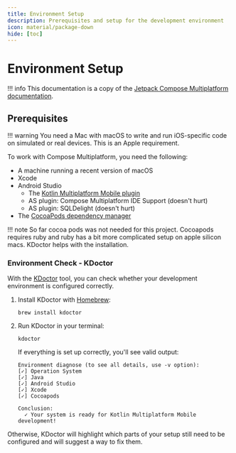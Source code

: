 ```yaml
---
title: Environment Setup
description: Prerequisites and setup for the development environment
icon: material/package-down
hide: [toc]
---
```


# Environment Setup

!!! info
    This documentation is a copy of the [Jetpack Compose Multiplatform documentation][officialDoc].

[officialDoc]: https://github.com/JetBrains/compose-multiplatform-ios-android-template/#readme


## Prerequisites

!!! warning
    You need a Mac with macOS to write and run iOS-specific code on simulated or real devices.
    This is an Apple requirement.

To work with Compose Multiplatform, you need the following:

- A machine running a recent version of macOS
- Xcode
- Android Studio
    - The [Kotlin Multiplatform Mobile plugin](https://plugins.jetbrains.com/plugin/14936-kotlin-multiplatform-mobile)
    - AS plugin: Compose Multiplatform IDE Support (doesn't hurt)
    - AS plugin: SQLDelight (doesn't hurt)
- The [CocoaPods dependency manager](https://kotlinlang.org/docs/native-cocoapods.html)

!!! note
    So far cocoa pods was not needed for this project. Cocoapods requires ruby and ruby has a bit more complicated setup on apple silicon
    macs. KDoctor helps with the installation.

### Environment Check - KDoctor

With the [KDoctor](https://github.com/Kotlin/kdoctor) tool, you can check whether your development environment is configured correctly.

1. Install KDoctor with [Homebrew](https://brew.sh/):

    ```shell
    brew install kdoctor
    ```

2. Run KDoctor in your terminal:

    ```shell
    kdoctor
    ```

   If everything is set up correctly, you'll see valid output:

   ```
   Environment diagnose (to see all details, use -v option):
   [✓] Operation System
   [✓] Java
   [✓] Android Studio
   [✓] Xcode
   [✓] Cocoapods

   Conclusion:
     ✓ Your system is ready for Kotlin Multiplatform Mobile development!
   ```

Otherwise, KDoctor will highlight which parts of your setup still need to be configured and will suggest a way to fix them.



